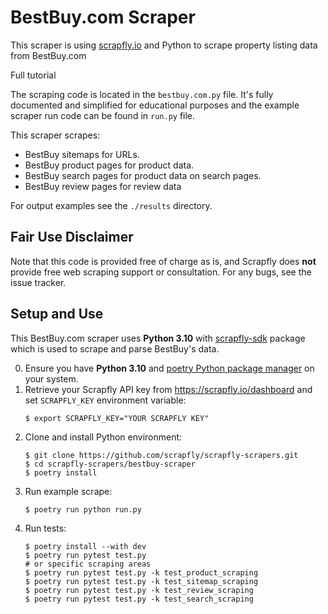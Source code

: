 # BestBuy.com Scraper

This scraper is using [scrapfly.io](https://scrapfly.io/) and Python to scrape property listing data from BestBuy.com

Full tutorial 

The scraping code is located in the `bestbuy.com.py` file. It's fully documented and simplified for educational purposes and the example scraper run code can be found in `run.py` file.

This scraper scrapes:
- BestBuy sitemaps for URLs.
- BestBuy product pages for product data.
- BestBuy search pages for product data on search pages.
- BestBuy review pages for review data

For output examples see the `./results` directory.

## Fair Use Disclaimer

Note that this code is provided free of charge as is, and Scrapfly does __not__ provide free web scraping support or consultation. For any bugs, see the issue tracker.

## Setup and Use

This BestBuy.com scraper uses __Python 3.10__ with [scrapfly-sdk](https://pypi.org/project/scrapfly-sdk/) package which is used to scrape and parse BestBuy's data.

0. Ensure you have __Python 3.10__ and [poetry Python package manager](https://python-poetry.org/docs/#installation) on your system.
1. Retrieve your Scrapfly API key from <https://scrapfly.io/dashboard> and set `SCRAPFLY_KEY` environment variable:
    ```shell
    $ export SCRAPFLY_KEY="YOUR SCRAPFLY KEY"
    ```
2. Clone and install Python environment:
    ```shell
    $ git clone https://github.com/scrapfly/scrapfly-scrapers.git
    $ cd scrapfly-scrapers/bestbuy-scraper
    $ poetry install
    ```
3. Run example scrape:
    ```shell
    $ poetry run python run.py
    ```
4. Run tests:
    ```shell
    $ poetry install --with dev
    $ poetry run pytest test.py
    # or specific scraping areas
    $ poetry run pytest test.py -k test_product_scraping
    $ poetry run pytest test.py -k test_sitemap_scraping
    $ poetry run pytest test.py -k test_review_scraping
    $ poetry run pytest test.py -k test_search_scraping
    ```